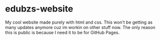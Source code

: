 # edubzs-website
My cool website made purely with html and css.
This won't be getting as many updates anymore cuz im workin on other stuff now.
The only reason this is public is because I need it to be for GitHub Pages.
